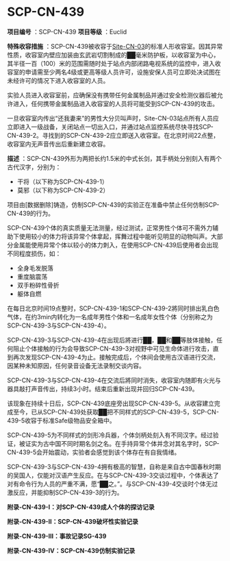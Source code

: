 # SCP-CN-439


**项目编号** ：SCP-CN-439
**项目等级** ：Euclid


**特殊收容措施** ：SCP-CN-439被收容于[Site-CN-03](//scp-wiki-cn.wikidot.com/site-cn-03)的标准人形收容室。因其异常性质，收容室内壁应加装由玄武岩切割制成的██毫米防护板，以收容室为中心，其半径一百（100）米的范围需随时处于站点内部闭路电视系统的监控中，进入收容室的申请需至少两名4级或更高等级人员许可，设施安保人员可立即处决试图在未经许可的情况下进入收容室的人员。

实验人员进入收容室前，应确保没有携带任何金属制品并通过安全检测仪器后被允许进入，任何携带金属制品进入收容室的人员将可能受到SCP-CN-439的攻击。

一旦收容室内传出“还我妻来”的男性大分贝叫声时，Site-CN-03站点所有人员应立即进入一级战备，关闭站点一切出入口，并通过站点监控系统尽快寻找SCP-CN-439-2。寻找到的SCP-CN-439-2应立即送入收容室。在北京时间22点整，收容室内无声音传出后重新建立收容。

**描述** ：SCP-CN-439外形为两把长约1.5米的中式长剑，其手柄处分别刻入有两个古代汉字，分别为：

- 干将（以下称为SCP-CN-439-1）
- 莫邪（以下称为SCP-CN-439-2）

项目由[数据删除]铸造，仿制SCP-CN-439的实验正在准备中禁止任何仿制SCP-CN-439的行为。

SCP-CN-439个体的真实质量无法测量，经过测试，正常男性个体可不需外力辅助下使用较小的体力将该异常个体拿起，挥舞过程中能听见明显的动物叫声。大部分金属能使用异常个体以较小的体力刺入，在使用SCP-CN-439后使用者会出现不同程度损伤，如：

- 全身毛发脱落
- 重度脑震荡
- 双手粉碎性骨折
- 躯体自燃

在每日北京时间19点整时，SCP-CN-439-1和SCP-CN-439-2將同时排出乳白色气体，在约3min内转化为一名成年男性个体和一名成年女性个体（分别称之为SCP-CN-439-3与SCP-CN-439-4）。

SCP-CN-439-3与SCP-CN-439-4在出现后將进行██，██和██等肢体接触，任何阻止个体接触的行为会导致SCP-CN-439-3对视野中可见生命体进行攻击，直到再次发现SCP-CN-439-4为止。接触完成后，个体间会使用古汉语进行交流，因某种未知原因，任何录音设备无法录制交谈内容。

SCP-CN-439-3与SCP-CN-439-4在交流后將同时消失，收容室内随即有火光与器具敲打声音传出，持续3小时。结束后重新出现并回归SCP-CN-439。

该现象在持续十日后，SCP-CN-439底座旁出现SCP-CN-439-5。从收容建立完成至今，已从SCP-CN-439处获取██把不同样式的SCP-CN-439-5，SCP-CN-439-5收容于标准Safe级物品安全箱中。

SCP-CN-439-5为不同样式的剑形冷兵器，个体剑柄处刻入有不同汉字。经过验证，被证实为古中国不同时期名剑之名。在手持异常个体并念对其名字时，SCP-CN-439-5会开始震动，实验者会感觉到该个体存在有自我情绪。

SCP-CN-439-3与SCP-CN-439-4拥有极高的智慧，自称是来自古中国春秋时期的吴国人，仅能对汉语产生反应。在与SCP-CN-439-3交谈过程中，个体表达了对有命令行为人员的严重不满，愿“██之。”。与SCP-CN-439-4交谈时个体无过激反应，并能抑制SCP-CN-439-3的行为。

**附录-CN-439-Ⅰ：对SCP-CN-439成人个体的探访记录** 


**附录-CN-439-Ⅱ：SCP-CN-439破坏性实验记录** 


**附录-CN-439-Ⅲ：事故记录SG-439** 


**附录-CN-439-Ⅳ：SCP-CN-439仿制实验记录** 




